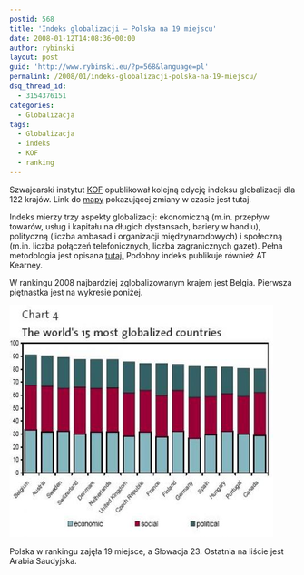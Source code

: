 ```yaml
---
postid: 568
title: 'Indeks globalizacji – Polska na 19 miejscu'
date: 2008-01-12T14:08:36+00:00
author: rybinski
layout: post
guid: 'http://www.rybinski.eu/?p=568&language=pl'
permalink: /2008/01/indeks-globalizacji-polska-na-19-miejscu/
dsq_thread_id:
  - 3154376151
categories:
  - Globalizacja
tags:
  - Globalizacja
  - indeks
  - KOF
  - ranking
---
```

Szwajcarski instytut [KOF](http://globalization.kof.ethz.ch/) opublikował kolejną edycję indeksu globalizacji dla 122 krajów. Link do [mapy](http://globalization.kof.ethz.ch/map/#) pokazującej zmiany w czasie jest tutaj.

Indeks mierzy trzy aspekty globalizacji: ekonomiczną (m.in. przepływ towarów, usług i kapitału na długich dystansach, bariery w handlu), polityczną (liczba ambasad i organizacji międzynarodowych) i społeczną (m.in. liczba połączeń telefonicznych, liczba zagranicznych gazet). Pełna metodologia jest opisana [tutaj.](http://globalization.kof.ethz.ch/static/pdf/method_2008.pdf) Podobny indeks publikuje również AT Kearney.

W rankingu 2008 najbardziej zglobalizowanym krajem jest Belgia. Pierwsza piętnastka jest na wykresie poniżej.

[![kof_index.jpg](/uploads/kof_index.jpg)](/uploads/kof_index.jpg "kof_index.jpg")

Polska w rankingu zajęła 19 miejsce, a Słowacja 23. Ostatnia na liście jest Arabia Saudyjska.
